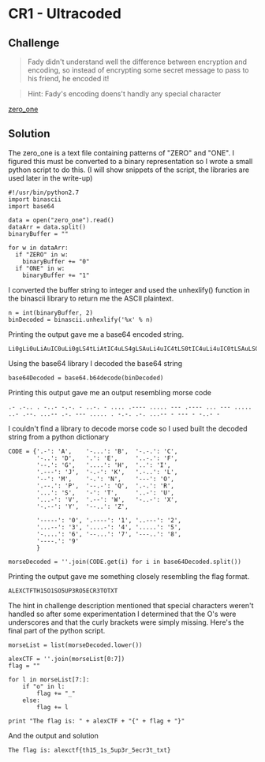 # CR1 - Ultracoded

## Challenge
> Fady didn't understand well the difference between encryption and encoding, so instead of encrypting some secret message to pass to his friend, he encoded it!

> Hint: Fady's encoding doens't handly any special character

[zero_one](zero_one)

## Solution
The zero_one is a text file containing patterns of "ZERO" and "ONE". I figured this must be converted to a binary representation so I wrote a small python script to do this. (I will show snippets of the script, the libraries are used later in the write-up)

```
#!/usr/bin/python2.7
import binascii
import base64

data = open("zero_one").read()
dataArr = data.split()
binaryBuffer = ""

for w in dataArr:
  if "ZERO" in w:
    binaryBuffer += "0"
  if "ONE" in w:
    binaryBuffer += "1"
```
I converted the buffer string to integer and used the unhexlify() function in the binascii library to return me the ASCII plaintext.
```
n = int(binaryBuffer, 2)
binDecoded = binascii.unhexlify('%x' % n)
```
Printing the output gave me a base64 encoded string.
```
Li0gLi0uLiAuIC0uLi0gLS4tLiAtIC4uLS4gLSAuLi4uIC4tLS0tIC4uLi4uIC0tLSAuLS0tLSAuLi4gLS0tIC4uLi4uIC4uLSAuLS0uIC4uLi0tIC4tLiAtLS0gLi4uLi4gLiAtLi0uIC4tLiAuLi4tLSAtIC0tLSAtIC0uLi0gLQ==
```
Using the base64 library I decoded the base64 string
```
base64Decoded = base64.b64decode(binDecoded)
```
Printing this output gave me an output resembling morse code
```
.- .-.. . -..- -.-. - ..-. - .... .---- ..... --- .---- ... --- ..... ..- .--. ...-- .-. --- ..... . -.-. .-. ...-- - --- - -..- -
```
I couldn't find a library to decode morse code so I used built the decoded string from a python dictionary
```
CODE = {'.-': 'A',    '-...': 'B',  '-.-.': 'C',
        '-..': 'D',   '.': 'E',     '..-.': 'F',
        '--.': 'G',   '....': 'H',  '..': 'I',
        '.---': 'J',  '-.-': 'K',   '.-..': 'L',
        '--': 'M',    '-.': 'N',    '---': 'O',
        '.--.': 'P',  '--.-': 'Q',  '.-.': 'R',
        '...': 'S',   '-': 'T',     '..-': 'U',
        '...-': 'V',  '.--': 'W',   '-..-': 'X',
        '-.--': 'Y',  '--..': 'Z',

        '-----': '0', '.----': '1', '..---': '2',
        '...--': '3', '....-': '4', '.....': '5',
        '-....': '6', '--...': '7', '---..': '8',
        '----.': '9'
        }

morseDecoded = ''.join(CODE.get(i) for i in base64Decoded.split())
```
Printing the output gave me something closely resembling the flag format. 
```
ALEXCTFTH15O1SO5UP3RO5ECR3TOTXT
```
The hint in challenge description mentioned that special characters weren't handled so after some experimentation I determined that the O's were underscores and that the curly brackets were simply missing. Here's the final part of the python script.
```
morseList = list(morseDecoded.lower())

alexCTF = ''.join(morseList[0:7])
flag = ""

for l in morseList[7:]:
    if "o" in l:
        flag += "_"
    else:
        flag += l

print "The flag is: " + alexCTF + "{" + flag + "}"
```
And the output and solution
```
The flag is: alexctf{th15_1s_5up3r_5ecr3t_txt}
```



